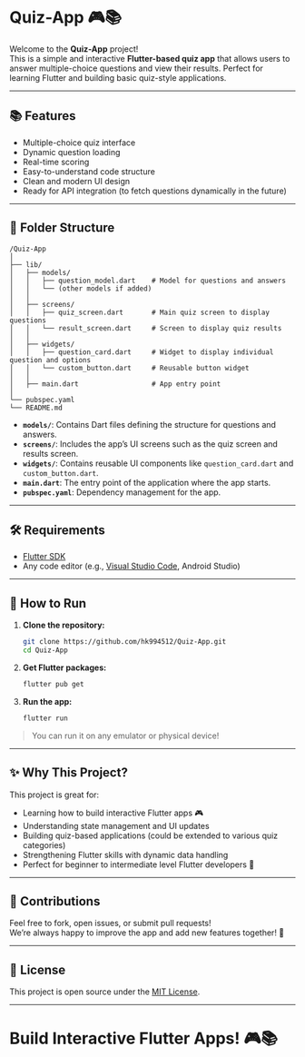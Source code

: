 
# Quiz-App 🎮📚

Welcome to the **Quiz-App** project!  
This is a simple and interactive **Flutter-based quiz app** that allows users to answer multiple-choice questions and view their results. Perfect for learning Flutter and building basic quiz-style applications.

---

## 📚 Features

- Multiple-choice quiz interface
- Dynamic question loading
- Real-time scoring
- Easy-to-understand code structure
- Clean and modern UI design
- Ready for API integration (to fetch questions dynamically in the future)

---

## 📂 Folder Structure

```
/Quiz-App
│
├── lib/
│   ├── models/
│   │   ├── question_model.dart    # Model for questions and answers
│   │   └── (other models if added)
│   │
│   ├── screens/
│   │   ├── quiz_screen.dart       # Main quiz screen to display questions
│   │   └── result_screen.dart     # Screen to display quiz results
│   │
│   ├── widgets/
│   │   ├── question_card.dart     # Widget to display individual question and options
│   │   └── custom_button.dart     # Reusable button widget
│   │
│   ├── main.dart                  # App entry point
│
└── pubspec.yaml
└── README.md
```

- **`models/`**: Contains Dart files defining the structure for questions and answers.
- **`screens/`**: Includes the app’s UI screens such as the quiz screen and results screen.
- **`widgets/`**: Contains reusable UI components like `question_card.dart` and `custom_button.dart`.
- **`main.dart`**: The entry point of the application where the app starts.
- **`pubspec.yaml`**: Dependency management for the app.

---

## 🛠 Requirements

- [Flutter SDK](https://flutter.dev/docs/get-started/install)
- Any code editor (e.g., [Visual Studio Code](https://code.visualstudio.com/), Android Studio)

---

## 🚀 How to Run

1. **Clone the repository:**
   ```bash
   git clone https://github.com/hk994512/Quiz-App.git
   cd Quiz-App
   ```

2. **Get Flutter packages:**
   ```bash
   flutter pub get
   ```

3. **Run the app:**
   ```bash
   flutter run
   ```

> You can run it on any emulator or physical device!

---

## ✨ Why This Project?

This project is great for:

- Learning how to build interactive Flutter apps 🎮
- Understanding state management and UI updates
- Building quiz-based applications (could be extended to various quiz categories)
- Strengthening Flutter skills with dynamic data handling
- Perfect for beginner to intermediate level Flutter developers 🚀

---

## 🤝 Contributions

Feel free to fork, open issues, or submit pull requests!  
We’re always happy to improve the app and add new features together! 🌟

---

## 📜 License

This project is open source under the [MIT License](LICENSE).

---

# Build Interactive Flutter Apps! 🎮📚
